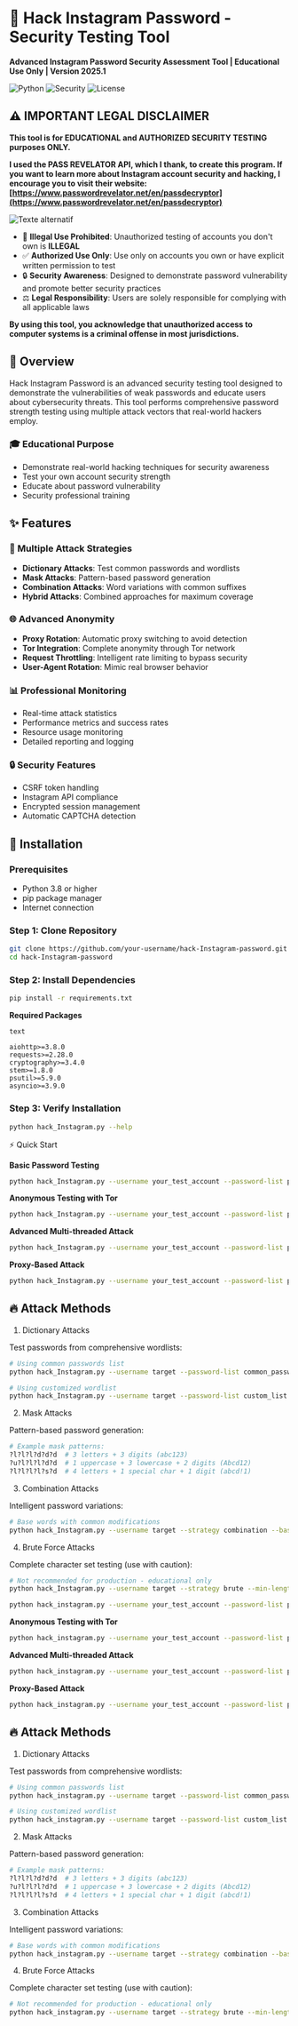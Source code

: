 # 🔐 Hack Instagram Password - Security Testing Tool

**Advanced Instagram Password Security Assessment Tool | Educational Use Only | Version 2025.1**

![Python](https://img.shields.io/badge/Python-3.8%2B-blue)
![Security](https://img.shields.io/badge/Security-Testing-red)
![License](https://img.shields.io/badge/License-Educational%20Use-only)

## ⚠️ IMPORTANT LEGAL DISCLAIMER

**This tool is for EDUCATIONAL and AUTHORIZED SECURITY TESTING purposes ONLY.**

**I used the PASS REVELATOR API, which I thank, to create this program. If you want to learn more about Instagram account security and hacking, I encourage you to visit their website: [https://www.passwordrevelator.net/en/passdecryptor](https://www.passwordrevelator.net/en/passdecryptor)**

![Texte alternatif](./PASSDECRYPTOR_4.webp)

* 🚫 **Illegal Use Prohibited**: Unauthorized testing of accounts you don't own is **ILLEGAL**
* ✅ **Authorized Use Only**: Use only on accounts you own or have explicit written permission to test
* 🔒 **Security Awareness**: Designed to demonstrate password vulnerability and promote better security practices
* ⚖️ **Legal Responsibility**: Users are solely responsible for complying with all applicable laws

**By using this tool, you acknowledge that unauthorized access to computer systems is a criminal offense in most jurisdictions.**

## 🎯 Overview

Hack Instagram Password is an advanced security testing tool designed to demonstrate the vulnerabilities of weak passwords and educate users about cybersecurity threats. This tool performs comprehensive password strength testing using multiple attack vectors that real-world hackers employ.

### 🎓 Educational Purpose

* Demonstrate real-world hacking techniques for security awareness
* Test your own account security strength
* Educate about password vulnerability
* Security professional training

## ✨ Features

### 🔑 Multiple Attack Strategies

* **Dictionary Attacks**: Test common passwords and wordlists
* **Mask Attacks**: Pattern-based password generation
* **Combination Attacks**: Word variations with common suffixes
* **Hybrid Attacks**: Combined approaches for maximum coverage

### 🌐 Advanced Anonymity

* **Proxy Rotation**: Automatic proxy switching to avoid detection
* **Tor Integration**: Complete anonymity through Tor network
* **Request Throttling**: Intelligent rate limiting to bypass security
* **User-Agent Rotation**: Mimic real browser behavior

### 📊 Professional Monitoring

* Real-time attack statistics
* Performance metrics and success rates
* Resource usage monitoring
* Detailed reporting and logging

### 🔒 Security Features

* CSRF token handling
* Instagram API compliance
* Encrypted session management
* Automatic CAPTCHA detection

## 🚀 Installation

### Prerequisites

* Python 3.8 or higher
* pip package manager
* Internet connection

### Step 1: Clone Repository

```bash
git clone https://github.com/your-username/hack-Instagram-password.git
cd hack-Instagram-password
```

### Step 2: Install Dependencies

```bash
pip install -r requirements.txt
```

**Required Packages**

```
text

aiohttp>=3.8.0
requests>=2.28.0
cryptography>=3.4.0
stem>=1.8.0
psutil>=5.9.0
asyncio>=3.9.0
```

### Step 3: Verify Installation

```bash
python hack_Instagram.py --help
```

⚡ Quick Start

**Basic Password Testing**

```bash
python hack_Instagram.py --username your_test_account --password-list passwords.txt
```

**Anonymous Testing with Tor**

```bash
python hack_Instagram.py --username your_test_account --password-list passwords.txt --use-tor
```

**Advanced Multi-threaded Attack**

```bash
python hack_Instagram.py --username your_test_account --password-list passwords.txt --threads 4 --use-tor --min-delay 2 --max-delay 5
```

**Proxy-Based Attack**

```bash
python hack_Instagram.py --username your_test_account --password-list passwords.txt --proxy-list proxies.txt --threads 3
```

## 🔥 Attack Methods

1. Dictionary Attacks

Test passwords from comprehensive wordlists:

```bash
# Using common passwords list
python hack_Instagram.py --username target --password-list common_passwords.txt

# Using customized wordlist
python hack_Instagram.py --username target --password-list custom_list.txt
```

2. Mask Attacks

Pattern-based password generation:

```python
# Example mask patterns:
?l?l?l?d?d?d  # 3 letters + 3 digits (abc123)
?u?l?l?l?d?d  # 1 uppercase + 3 lowercase + 2 digits (Abcd12)
?l?l?l?l?s?d  # 4 letters + 1 special char + 1 digit (abcd!1)
```

3. Combination Attacks

Intelligent password variations:

```bash
# Base words with common modifications
python hack_Instagram.py --username target --strategy combination --base-words "password,admin,user"
```

4. Brute Force Attacks

Complete character set testing (use with caution):

```bash
# Not recommended for production - educational only
python hack_Instagram.py --username target --strategy brute --min-length 4 --max-length 8
```

```bash
python hack_instagram.py --username your_test_account --password-list passwords.txt
```

**Anonymous Testing with Tor**

```bash
python hack_instagram.py --username your_test_account --password-list passwords.txt --use-tor
```

**Advanced Multi-threaded Attack**

```bash
python hack_instagram.py --username your_test_account --password-list passwords.txt --threads 4 --use-tor --min-delay 2 --max-delay 5
```

**Proxy-Based Attack**

```bash
python hack_instagram.py --username your_test_account --password-list passwords.txt --proxy-list proxies.txt --threads 3
```

## 🔥 Attack Methods

1. Dictionary Attacks

Test passwords from comprehensive wordlists:

```bash
# Using common passwords list
python hack_instagram.py --username target --password-list common_passwords.txt

# Using customized wordlist
python hack_instagram.py --username target --password-list custom_list.txt
```

2. Mask Attacks

Pattern-based password generation:

```bash
# Example mask patterns:
?l?l?l?d?d?d  # 3 letters + 3 digits (abc123)
?u?l?l?l?d?d  # 1 uppercase + 3 lowercase + 2 digits (Abcd12)
?l?l?l?l?s?d  # 4 letters + 1 special char + 1 digit (abcd!1)
```

3. Combination Attacks

Intelligent password variations:

```bash
# Base words with common modifications
python hack_instagram.py --username target --strategy combination --base-words "password,admin,user"
```

4. Brute Force Attacks

Complete character set testing (use with caution):

```bash
# Not recommended for production - educational only
python hack_instagram.py --username target --strategy brute --min-length 4 --max-length 8
```
